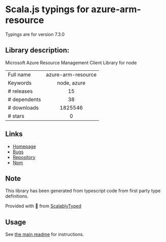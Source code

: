 
# Scala.js typings for azure-arm-resource

Typings are for version 7.3.0

## Library description:
Microsoft Azure Resource Management Client Library for node

|                    |                 |
| ------------------ | :-------------: |
| Full name          | azure-arm-resource |
| Keywords           | node, azure |
| # releases         | 15 |
| # dependents       | 38 |
| # downloads        | 1825546 |
| # stars            | 0 |

## Links
- [Homepage](http://github.com/Azure/azure-sdk-for-node/tree/master/lib/services/resourceManagement)
- [Bugs](http://github.com/Azure/azure-sdk-for-node/issues)
- [Repository](https://github.com/Azure/azure-sdk-for-node)
- [Npm](https://www.npmjs.com/package/azure-arm-resource)
    


## Note
This library has been generated from typescript code from first party type definitions.

Provided with :purple_heart: from [ScalablyTyped](https://github.com/oyvindberg/ScalablyTyped)

## Usage
See [the main readme](../../readme.md) for instructions.


